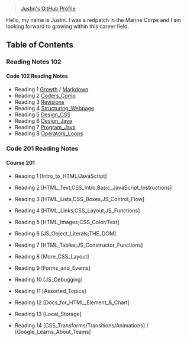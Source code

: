 > [Justin's GitHub Profile](https://github.com/IEMJustin)

Hello, my name is Justin.
I was a redpatch in the Marine Corps and I am looking forward to growing within this career field.

## Table of Contents
### Reading Notes 102

#### Code 102 Reading Notes
- Reading 1 [Growth](https://iemjustin.github.io/reading-notes/growth) / [Markdown](https://iemjustin.github.io/reading-notes/Learning-Markdown)
- Reading 2 [Coders_Comp](https://iemjustin.github.io/reading-notes/Text-Editor)
- Reading 3 [Revisions](https://iemjustin.github.io/reading-notes/revisionandcloud)
- Reading 4 [Structuring_Webpage](https://iemjustin.github.io/reading-notes/structuring_webpage)
- Reading 5 [Design_CSS](https://iemjustin.github.io/reading-notes/css)
- Reading 6 [Design_Java](https://iemjustin.github.io/reading-notes/aboutjava)
- Reading 7 [Program_Java](https://iemjustin.github.io/reading-notes/projs)
- Reading 8 [Operators_Loops](https://iemjustin.github.io/reading-notes/OpsLoops)

### Code 201 Reading Notes

#### Course 201
- Reading 1 [Intro_to_HTML/JavaScript]

- Reading 2 [HTML_Text,CSS_Intro,Basic_JavaScript_Instructions]

- Reading 3 [HTML_Lists,CSS_Boxes,JS_Control_Flow]

- Reading 4 [HTML_Links,CSS_Layout,JS_Functions]

- Reading 5 [HTML_Images;CSS_Color/Text]

- Reading 6 [JS_Object_Literals;THE_DOM]

- Reading 7 [HTML_Tables;JS_Constructor_Functions]

- Reading 8 [More_CSS_Layout]

- Reading 9 [Forms_and_Events]

- Reading 10 [JS_Debugging]

- Reading 11 [Assorted_Topics]

- Reading 12 [Docs_for_HTML_Element_&_Chart]

- Reading 13 [Local_Storage]

- Reading 14 [CSS_Transforms/Transitions/Animations] / [Google_Learns_About_Teams]